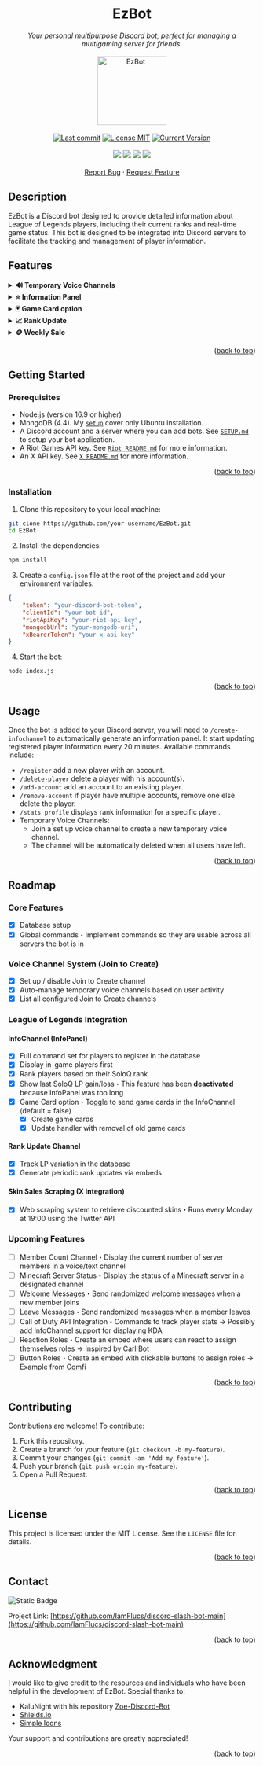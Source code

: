 <a id="readme-top"></a>



<!-- PROJECT LOGO -->
<div align="center">
  <h1 align="center">EzBot</h1>
  <i>Your personal multipurpose Discord bot, perfect for managing a multigaming server for friends.</i>
  <br/><br/>
  <img width="140" alt="EzBot" src="https://images-wixmp-ed30a86b8c4ca887773594c2.wixmp.com/f/88c6ac91-e30a-4c67-a92d-e8178abac9bd/devdlvv-6a12f604-4c12-4b6a-9fc3-b70090b6bdd3.png/v1/fill/w_894,h_894,q_70,strp/ezreal___lol_icon_by_editsbyjadewolf_devdlvv-pre.jpg?token=eyJ0eXAiOiJKV1QiLCJhbGciOiJIUzI1NiJ9.eyJzdWIiOiJ1cm46YXBwOjdlMGQxODg5ODIyNjQzNzNhNWYwZDQxNWVhMGQyNmUwIiwiaXNzIjoidXJuOmFwcDo3ZTBkMTg4OTgyMjY0MzczYTVmMGQ0MTVlYTBkMjZlMCIsIm9iaiI6W1t7ImhlaWdodCI6Ijw9MTIwMCIsInBhdGgiOiJcL2ZcLzg4YzZhYzkxLWUzMGEtNGM2Ny1hOTJkLWU4MTc4YWJhYzliZFwvZGV2ZGx2di02YTEyZjYwNC00YzEyLTRiNmEtOWZjMy1iNzAwOTBiNmJkZDMucG5nIiwid2lkdGgiOiI8PTEyMDAifV1dLCJhdWQiOlsidXJuOnNlcnZpY2U6aW1hZ2Uub3BlcmF0aW9ucyJdfQ.2lmOH_8N1hKO-ZG-xhQKJ3Dc491WIMKow6eWg1fM03I"/>
  <br/><br/>
  <a target="_blank" href="https://github.com/IamFlucs/discord-slash-bot-main"><img src="https://img.shields.io/badge/Language-JS-3ce5de?logo=nodedotjs&color=2370d5&logoColor=fff" alt="Last commit"/></a>
  <a href="https://github.com/IamFlucs/discord-slash-bot-main/blob/main/LICENSE"><img src="https://img.shields.io/badge/License-MIT-2379e9?logo=opensourceinitiative&logoColor=fff" alt="License MIT"/></a>
  <a href="https://github.com/IamFlucs/discord-slash-bot-main/blob/main/README.md"><img src="https://img.shields.io/badge/version-v1.3.1-2673d8?logo=hackthebox&logoColor=fff" alt="Current Version"/></a>
  <br/><br/>
  <a target="_blank" href="https://github.com/IamFlucs/discord-slash-bot-main/blob/main/README.md"><img src="https://img.shields.io/badge/discord.js-v14.14.1-5865F2?logo=Discord&logoColor=fff"/></a>
  <a target="_blank" href="https://github.com/IamFlucs/discord-slash-bot-main/blob/main/src/database/schemas/README.md"><img src="https://img.shields.io/badge/MongoDB-v4.4-47A248?logo=MongoDB&logoColor=fff"/></a>
  <a target="_blank" href="https://github.com/IamFlucs/discord-slash-bot-main/blob/main/src/api/riot/README.md"><img src="https://img.shields.io/badge/API-Riot Games-dc291e?logo=RiotGames&logoColor=fff"/></a>
  <a target="_blank" href="https://github.com/IamFlucs/discord-slash-bot-main/blob/main/src/api/riot/README.md"><img src="https://img.shields.io/badge/API-Twitter-151b23?logo=x&logoColor=fff"/></a>
  <br/><br/>
  <a href="https://github.com/IamFlucs/discord-slash-bot-main/issues/new?labels=bug&template=bug-report---.md">Report Bug</a>
  ·
  <a href="https://github.com/IamFlucs/discord-slash-bot-main/issues/new?labels=enhancement&template=feature-request---.md">Request Feature</a>
</div>


<!-- DESCRIPTION -->
## Description
EzBot is a Discord bot designed to provide detailed information about League of Legends players, including their current ranks and real-time game status. This bot is designed to be integrated into Discord servers to facilitate the tracking and management of player information.



## Features

<details>
    <summary><b>🔊 Temporary Voice Channels</b></summary>
    <p>Creation of temporary voice channels, facilitating party organization and discussions.</p>
    <img src="https://github.com/user-attachments/assets/51430e69-6b16-483d-9729-2ddc1e1a8e2f" alt="Outer GIF" width="240">
    <p>&nbsp</p>
    <details>
        <summary>Setup a voice channel</summary>
        <p>Use <code>/join-to-create setup</code> to enable a jtc channel.</p>
        <img src="https://github.com/user-attachments/assets/22a94d08-1a4a-496d-aabf-52e80d327996" alt="Inner GIF 1" width="650">
        <p>&nbsp</p>
    </details>
    <details>
        <summary>Disable a jtc channel</summary>
        <p>Use <code>/join-to-create disable</code> to disable a jtc channel.</p>
        <img src="https://github.com/user-attachments/assets/a6d0ec9a-2fbc-4be4-aa2b-b69dd0c1ade8" alt="Inner GIF 2" width="650">
        <p>&nbsp</p>
    </details>
    <details>
        <summary>List all jtc channels</summary>
        <p>Use <code>/join-to-create list</code> to show all jtc channels.</p>
        <img src="https://github.com/user-attachments/assets/1ee059b5-64c9-40d7-942b-6cd62bf5b2a5" alt="Inner GIF 3" width="650">
    </details>
    <p>&nbsp</p>
</details>

<details>
    <summary><b>⭐ Information Panel</b></summary>
    <p>League of Legends feature where EzBot sends an infopanel with information about all the registered players.<br>
    Ideally the information channel does not allow sending messages to users other than the bot.</p>
    <img src="https://github.com/user-attachments/assets/17dda7bb-1abb-42ba-a487-586933759963" alt="Outer JPG" width="787">
    <p>&nbsp</p>
    <details>
        <summary>Create an infochannel</summary>
        <p>Use <code>/create-infochannel</code> to create a new infochannel where EzBot can send the infopanel.</p>
        <img src="https://github.com/user-attachments/assets/638f86ab-04ad-4371-b4cf-a31f9c6582cb" alt="Inner GIF 1" width="650">
        <p>&nbsp</p>
    </details>
    <details>
        <summary>Delete an infochannel</summary>
        <p>Use <code>/delete-infochannel</code> to delete the infochannel.</p>
        <img src="https://github.com/user-attachments/assets/7cd25c8c-7510-4081-a832-62517af1aec4" alt="Inner GIF 2" width="650">
    </details>
    <p>&nbsp</p>
</details>

<details>
    <summary><b>🃏 Game Card option</b></summary>
    <p>Optional feature of the <code>⭐ Information Panel</code> where information cards about current games are sent under the information panel.<br>
    The cards are only displayed during the game and are deleted once game is finished.</p>
    <img src="https://github.com/user-attachments/assets/37408511-405f-4251-9e89-100bb2b00f19" alt="Outer JPG" width="436">
    <p>&nbsp</p>
    <details>
        <summary>Toggle game card option</summary>
        <p>Use <code>/toggle-gamecard</code> inside the Information Channel to toggle the option for game card feature.</p>
        <img src="https://github.com/user-attachments/assets/7698b86a-f247-400f-b5bf-29a632b3c951" alt="Inner GIF 1" width="503">
        <p>&nbsp</p>
    </details>
    <p>&nbsp</p>
</details>

<details>
    <summary><b>📈 Rank Update</b></summary>
    <p>League of Legends feature where EzBot sends daily, weekly and monthly rank updates about all the registered players.</p>
    <img src="https://github.com/user-attachments/assets/7132e5ae-9085-4cbb-af74-36ffbfefe370" alt="Outer JPG" width="534">
    <p>&nbsp</p>
    <details>
        <summary>Create a rank update channel</summary>
        <p>Use <code>/create-rankchannel</code> to create a new rankchannel where EzBot can send the rank update embeds.</p>
        <img src="https://github.com/user-attachments/assets/911d8939-f931-49a5-b476-6aec20abf9d3" alt="Inner GIF 1" width="499">
        <p>&nbsp</p>
    </details>
    <details>
        <summary>Delete a rank update channel</summary>
        <p>Use <code>/delete-rankchannel</code> inside the rank channel to delete it.</p>
        <img src="https://github.com/user-attachments/assets/7b9e2239-ade7-4743-8d71-82caf03bc630" alt="Inner GIF 2" width="440">
    </details>
    <p>&nbsp</p>
</details>

<details>
    <summary><b>🪙 Weekly Sale</b></summary>
    <p>
      A League of Legends feature that automatically monitors Twitter for weekly skin sales, then posts updates to a specified Discord channel.<br>
      Ideal for community servers that want to keep members informed of current deals in-game.
    </p>
    <img src="https://github.com/user-attachments/assets/31c84669-41ec-4556-bf41-534138df6f8b" alt="Outer JPG" width="499">
    <p>&nbsp</p>
    <details>
        <summary>Setup a Weekly Sale Channel</summary>
        <p>
          Use the <code>/weekly-sale setup</code> command to enable automatic sale postings in a chosen channel.<br>
          Sales are posted every Monday at 19:15.
        </p>
        <img src="https://github.com/user-attachments/assets/76f69534-46bd-469c-af9a-415489a0f33e" alt="Inner GIF 1" width="560">
        <p>&nbsp</p>
    </details>
    <details>
        <summary>Disable the Weekly Sale Channel</summary>
        <p>
          Use <code>/weekly-sale disable</code> to deactivate the feature in the selected channel.<br>
          This will stop the bot from posting weekly sale updates there.
        </p>
        <img src="https://github.com/user-attachments/assets/389a8f87-c1b6-4496-a2ef-0584f6f2dcc1" alt="Inner GIF 2" width="560">
        <p>&nbsp</p>
    </details>
    <details>
        <summary>List All Weekly Sale Channels</summary>
        <p>
          Use <code>/weekly-sale list</code> to display all channels currently configured for weekly sale updates.<br>
          Helpful for server admins managing multiple channels.
        </p>
        <img src="https://github.com/user-attachments/assets/fa69ce2a-2da2-4aea-9473-f14dda45f57e" alt="Inner GIF 3" width="560">
    </details>
    <p>&nbsp</p>
</details>

<p align="right">(<a href="#readme-top">back to top</a>)</p>



<!-- GETTING STARTED -->
## Getting Started

### Prerequisites

- Node.js (version 16.9 or higher)
- MongoDB (4.4). My [`setup`](https://github.com/IamFlucs/discord-slash-bot-main/blob/main/src/database/README.md) cover only Ubuntu installation.
- A Discord account and a server where you can add bots. See [`SETUP.md`](https://github.com/IamFlucs/discord-slash-bot-main/blob/main/SETUP.md) to setup your bot application.
- A Riot Games API key. See [`Riot README.md`](https://github.com/IamFlucs/discord-slash-bot-main/blob/main/src/api/riot/README.md) for more information.
- An X API key. See [`X README.md`](https://github.com/IamFlucs/discord-slash-bot-main/blob/main/src/api/twitter/README.md) for more information.

<p align="right">(<a href="#readme-top">back to top</a>)</p>

### Installation

1. Clone this repository to your local machine:
```sh
git clone https://github.com/your-username/EzBot.git
cd EzBot
```
2. Install the dependencies:
```sh
npm install
```
3. Create a `config.json` file at the root of the project and add your environment variables:
```json
{
    "token": "your-discord-bot-token",
    "clientId": "your-bot-id",
    "riotApiKey": "your-riot-api-key",
    "mongodbUrl": "your-mongodb-uri",
    "xBearerToken": "your-x-api-key"
}
```
4. Start the bot:
```sh
node index.js
```

<p align="right">(<a href="#readme-top">back to top</a>)</p>



<!-- USAGE EXAMPLES -->
## Usage

Once the bot is added to your Discord server, you will need to `/create-infochannel` to automatically generate an information panel. It start updating registered player information every 20 minutes. Available commands include:

- `/register` add a new player with an account.
- `/delete-player` delete a player with his account(s).
- `/add-account` add an account to an existing player.
- `/remove-account` if player have multiple accounts, remove one else delete the player.
- `/stats profile` displays rank information for a specific player.
- Temporary Voice Channels:
  - Join a set up voice channel to create a new temporary voice channel.
  - The channel will be automatically deleted when all users have left.

<p align="right">(<a href="#readme-top">back to top</a>)</p>



<!-- ROADMAP -->
## Roadmap

### Core Features
- [x] Database setup  
- [x] Global commands・Implement commands so they are usable across all servers the bot is in

### Voice Channel System (Join to Create)
- [x] Set up / disable Join to Create channel  
- [x] Auto-manage temporary voice channels based on user activity  
- [x] List all configured Join to Create channels  

### League of Legends Integration

#### InfoChannel (InfoPanel)
- [x] Full command set for players to register in the database  
- [x] Display in-game players first  
- [x] Rank players based on their SoloQ rank  
- [x] Show last SoloQ LP gain/loss・This feature has been **deactivated** because InfoPanel was too long  
- [x] Game Card option・Toggle to send game cards in the InfoChannel (default = false)  
  - [x] Create game cards  
  - [x] Update handler with removal of old game cards  

#### Rank Update Channel
- [x] Track LP variation in the database  
- [x] Generate periodic rank updates via embeds  

#### Skin Sales Scraping (X integration)
- [x] Web scraping system to retrieve discounted skins・Runs every Monday at 19:00 using the Twitter API  

### Upcoming Features
- [ ] Member Count Channel・Display the current number of server members in a voice/text channel  
- [ ] Minecraft Server Status・Display the status of a Minecraft server in a designated channel  
- [ ] Welcome Messages・Send randomized welcome messages when a new member joins  
- [ ] Leave Messages・Send randomized messages when a member leaves  
- [ ] Call of Duty API Integration・Commands to track player stats → Possibly add InfoChannel support for displaying KDA  
- [ ] Reaction Roles・Create an embed where users can react to assign themselves roles → Inspired by [Carl Bot](https://github.com/dhvitOP/multiple-purpose-discord-bot-like-carlbot/blob/master/commands/🎭Reaction%20Roles/create.js)  
- [ ] Button Roles・Create an embed with clickable buttons to assign roles → Example from [Comfi](https://github.com/Only-Moon/Comfi/blob/master/commands/roles/buttonroles.js)

<p align="right">(<a href="#readme-top">back to top</a>)</p>



<!-- CONTRIBUTING -->
## Contributing

Contributions are welcome! To contribute:

1. Fork this repository.
2. Create a branch for your feature (`git checkout -b my-feature`).
3. Commit your changes (`git commit -am 'Add my feature'`).
4. Push your branch (`git push origin my-feature`).
5. Open a Pull Request.

<p align="right">(<a href="#readme-top">back to top</a>)</p>



<!-- LICENSE -->
## License

This project is licensed under the MIT License. See the `LICENSE` file for details.

<p align="right">(<a href="#readme-top">back to top</a>)</p>



<!-- CONTACT -->
## Contact

![Static Badge](https://img.shields.io/badge/Discord-theflucs-5865F2?logo=Discord&logoColor=fff)

Project Link: [https://github.com/IamFlucs/discord-slash-bot-main](https://github.com/IamFlucs/discord-slash-bot-main)

<p align="right">(<a href="#readme-top">back to top</a>)</p>



<!-- ACKNOWLEDGMENTS -->
## Acknowledgment

I would like to give credit to the resources and individuals who have been helpful in the development of EzBot. Special thanks to:

- KaluNight with his repository [Zoe-Discord-Bot](https://github.com/Zoe-Discord-Bot/Zoe-Discord-Bot)
- [Shields.io](https://shields.io/badges/static-badge)
- [Simple Icons](https://simpleicons.org/)

Your support and contributions are greatly appreciated!

<p align="right">(<a href="#readme-top">back to top</a>)</p>
